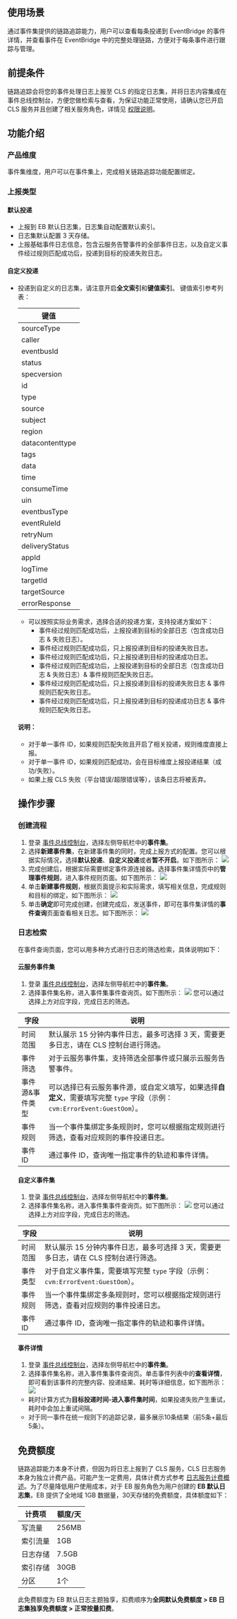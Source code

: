 ## 使用场景 
通过事件集提供的链路追踪能力，用户可以查看每条投递到 EventBridge 的事件详情，并查看事件在 EventBridge 中的完整处理链路，方便对于每条事件进行跟踪与管理。

## 前提条件 
链路追踪会将您的事件处理日志上报至 CLS 的指定日志集，并将日志内容集成在事件总线控制台，方便您做检索与查看，为保证功能正常使用，请确认您已开启 CLS 服务并且创建了相关服务角色，详情见 [权限说明](https://cloud.tencent.com/document/product/614/47110)。

## 功能介绍
### 产品维度
事件集维度，用户可以在事件集上，完成相关链路追踪功能配置绑定。

### 上报类型
#### 默认投递	
- 上报到 EB 默认日志集，日志集自动配置默认索引。
- 日志集默认配置 3 天存储。
- 上报基础事件日志信息，包含云服务告警事件的全部事件日志，以及自定义事件经过规则匹配成功后，投递到目标的投递失败日志。

#### 自定义投递
- 投递到自定义的日志集，请注意开启**全文索引**和**键值索引**。
  键值索引参考列表：
  <table>
<thead>
<tr>
<th>键值</th>
</tr>
</thead>
<tbody><tr>
<td>sourceType</td>
</tr>
<tr>
<td>caller</td>
</tr>
<tr>
<td>eventbusId</td>
</tr>
<tr>
<td>status</td>
</tr>
<tr>
<td>specversion</td>
</tr>
<tr>
<td>id</td>
</tr>
<tr>
<td>type</td>
</tr>
    <tr>
<td>source</td>
</tr>
    <tr>
<td>subject</td>
</tr>
    <tr>
<td>region</td>
</tr>
    <tr>
<td>datacontenttype</td>
</tr>
    <tr>
<td>tags</td>
</tr>
    <tr>
<td>data</td>
</tr>
        <tr>
<td>time</td>
</tr>
        <tr>
<td>consumeTime</td>
</tr>
        <tr>
<td>uin</td>
</tr>
        <tr>
<td>eventbusType</td>
</tr>
        <tr>
<td>eventRuleId</td>
</tr>
            <tr>
<td>retryNum</td>
</tr>
            <tr>
<td>deliveryStatus</td>
</tr>
            <tr>
<td>appId</td>
</tr>
            <tr>
<td>logTime</td>
</tr>
                <tr>
<td>targetId</td>
</tr>
                <tr>
<td>targetSource</td>
</tr>
                <tr>
<td>errorResponse</td>
</tr>
</tbody></table>

- 可以按照实际业务需求，选择合适的投递方案，支持投递方案如下： 
    - 事件经过规则匹配成功后，上报投递到目标的全部日志（包含成功日志 & 失败日志）。
    - 事件经过规则匹配成功后，只上报投递到目标的投递失败日志。
    - 事件经过规则匹配成功后，只上报投递到目标的投递成功日志。
    - 事件经过规则匹配成功后，上报投递到目标的全部日志（包含成功日志 & 失败日志）& 事件规则匹配失败日志。
    - 事件经过规则匹配成功后，只上报投递到目标的投递失败日志 & 事件规则匹配失败日志。
    - 事件经过规则匹配成功后，只上报投递到目标的投递成功日志 & 事件规则匹配失败日志。

#### 说明：
- 对于单一事件 ID，如果规则匹配失败且开启了相关投递，规则维度直接上报。
- 对于单一事件 ID，如果规则匹配成功，会在目标维度上报投递结果（成功/失败）。
- 如果上报 CLS 失败（平台错误/超限错误等），该条日志将被丢弃。



## 操作步骤 
### 创建流程
1. 登录 [事件总线控制台](https://console.cloud.tencent.com/eb/)，选择左侧导航栏中的**事件集**。
2. 选择**新建事件集**，在新建事件集的同时，完成上报方式的配置。您可以根据实际情况，选择**默认投递**、**自定义投递**或者**暂不开启**。如下图所示：
![](https://qcloudimg.tencent-cloud.cn/raw/6cd88e7693637d2418e65517623721ef.png)
3. 完成创建后，根据实际需要绑定事件源连接器。选择事件集详情页中的**管理事件规则**，进入事件规则页面。如下图所示：
![](https://qcloudimg.tencent-cloud.cn/raw/5949863986d51b45f1c052b21264701d.png)
4. 单击**新建事件规则**，根据页面提示和实际需求，填写相关信息，完成规则和目标的绑定，如下图所示：
![](https://qcloudimg.tencent-cloud.cn/raw/d0d27d70588a8012e84c1f8bf32fccd7.png)
5. 单击**确定**即可完成创建，创建完成后，发送事件，即可在事件集详情的**事件查询**页面查看相关日志。如下图所示：
![](https://qcloudimg.tencent-cloud.cn/raw/2a131d583a130c0322020e90c5694b80.png)

### 日志检索
在事件查询页面，您可以用多种方式进行日志的筛选检索，具体说明如下： 
#### 云服务事件集
1. 登录 [事件总线控制台](https://console.cloud.tencent.com/eb/)，选择左侧导航栏中的**事件集**。
2. 选择事件集名称，进入事件集事件查询页。如下图所示：
![](https://qcloudimg.tencent-cloud.cn/raw/3b560f93a9229923118398839867fc6a.png)
 您可以通过选择上方对应字段，完成日志的筛选。
 <table>
<thead>
<tr>
<th>字段</th>
<th>说明</th>
</tr>
</thead>
<tbody><tr>
<td>时间范围</td>
<td>默认展示 15 分钟内事件日志，最多可选择 3 天，需要更多日志，请在 CLS 控制台进行筛选。</td>
</tr>
<tr>
<td>事件筛选</td>
<td>对于云服务事件集，支持筛选全部事件或只展示云服务告警事件。</td>
</tr>
<tr>
<td>事件源&amp;事件类型</td>
<td>可以选择已有云服务事件源，或自定义填写，如果选择<strong>自定义</strong>，需要填写完整 <code>type</code> 字段（示例：<code>cvm:ErrorEvent:GuestOom</code>）。</td>
</tr>
<tr>
<td>事件规则</td>
<td>当一个事件集绑定多条规则时，您可以根据指定规则进行筛选，查看对应规则的事件投递日志。</td>
</tr>
<tr>
<td>事件 ID</td>
<td>通过事件 ID，查询唯一指定事件的轨迹和事件详情。</td>
</tr>
</tbody></table>
 
 
 
#### 自定义事件集
1. 登录 [事件总线控制台](https://console.cloud.tencent.com/eb/)，选择左侧导航栏中的**事件集**。
2. 选择事件集名称，进入事件集事件查询页。如下图所示：
![](https://qcloudimg.tencent-cloud.cn/raw/1b4a4cf153b35c1999d7e9e229c77eea.png)
 您可以通过选择上方对应字段，完成日志的筛选。
 <table>
<thead>
<tr>
<th>字段</th>
<th>说明</th>
</tr>
</thead>
<tbody><tr>
<td>时间范围</td>
<td>默认展示 15 分钟内事件日志，最多可选择 3 天，需要更多日志，请在 CLS 控制台进行筛选。</td>
</tr>
<tr>
<td>事件类型</td>
<td>对于自定义事件集，需要填写完整 <code>type</code> 字段（示例：<code>cvm:ErrorEvent:GuestOom</code>）。</td>
</tr>
<tr>
<td>事件规则</td>
<td>当一个事件集绑定多条规则时，您可以根据指定规则进行筛选，查看对应规则的事件投递日志。</td>
</tr>
<tr>
<td>事件 ID</td>
<td>通过事件 ID，查询唯一指定事件的轨迹和事件详情。</td>
</tr>
</tbody></table>

 
#### 事件详情
1. 登录 [事件总线控制台](https://console.cloud.tencent.com/eb/)，选择左侧导航栏中的**事件集**。
2. 选择事件集名称，进入事件集事件查询页。单击事件列表中的**查看详情**，即可看到该事件的完整内容、投递结果、耗时等详细信息，如下图所示：
![](https://qcloudimg.tencent-cloud.cn/raw/b751c83574bdf6e30c1f7d6fbdf2d3c8.png)
  - 耗时计算方式为**目标投递时间-进入事件集时间**，如果投递失败产生重试，耗时中会加上重试间隔。
  - 对于同一事件在统一规则下的追踪记录，最多展示10条结果（前5条+最后5条）。

## 免费额度
链路追踪能力本身不计费，但因为将日志上报到了 CLS 服务，CLS 日志服务本身为独立计费产品，可能产生一定费用，具体计费方式参考 [日志服务计费概述](https://cloud.tencent.com/document/product/614/45802)。为了尽量降低用户使用成本，对于 EB 服务角色为用户创建的 **EB 默认日志集**，EB 提供了全地域 1GB 数据量，30天存储的免费额度，具体额度如下： 
<table>
<thead>
<tr>
<th>计费项</th>
<th>额度/天</th>
</tr>
</thead>
<tbody><tr>
<td>写流量</td>
<td>256MB</td>
</tr>
<tr>
<td>索引流量</td>
<td>1GB</td>
</tr>
<tr>
<td>日志存储</td>
<td>7.5GB</td>
</tr>
<tr>
<td>索引存储</td>
<td>30GB</td>
</tr>
<tr>
<td>分区</td>
<td>1个</td>
</tr>
</tbody></table>
此免费额度为 EB 默认日志主题独享，扣费顺序为<b>全网默认免费额度 > EB 日志集独享免费额度 > 正常按量扣费</b>。
